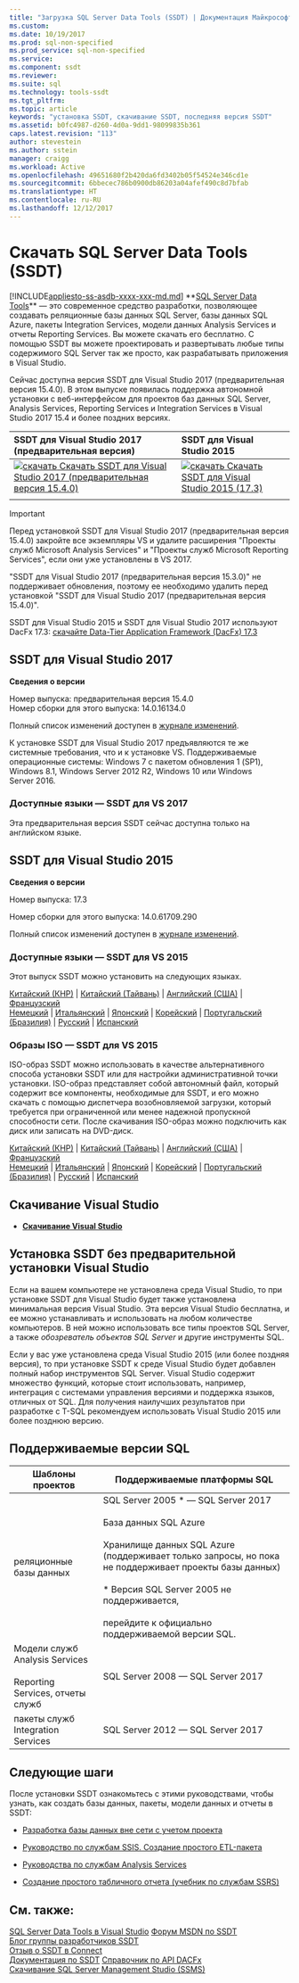 ```yaml
---
title: "Загрузка SQL Server Data Tools (SSDT) | Документация Майкрософт"
ms.custom: 
ms.date: 10/19/2017
ms.prod: sql-non-specified
ms.prod_service: sql-non-specified
ms.service: 
ms.component: ssdt
ms.reviewer: 
ms.suite: sql
ms.technology: tools-ssdt
ms.tgt_pltfrm: 
ms.topic: article
keywords: "установка SSDT, скачивание SSDT, последняя версия SSDT"
ms.assetid: b0fc4987-d260-4d0a-9dd1-98099835b361
caps.latest.revision: "113"
author: stevestein
ms.author: sstein
manager: craigg
ms.workload: Active
ms.openlocfilehash: 49651680f2b420da6fd3402b05f54524e346cd1e
ms.sourcegitcommit: 6bbecec786b0900db86203a04afef490c8d7bfab
ms.translationtype: HT
ms.contentlocale: ru-RU
ms.lasthandoff: 12/12/2017
---
```

# <a name="download-sql-server-data-tools-ssdt"></a>Скачать SQL Server Data Tools (SSDT)
[!INCLUDE[appliesto-ss-asdb-xxxx-xxx-md.md](../includes/appliesto-ss-asdb-xxxx-xxx-md.md)]
**[SQL Server Data Tools](https://msdn.microsoft.com/library/hh272686(v=vs.103).aspx)** — это современное средство разработки, позволяющее создавать реляционные базы данных SQL Server, базы данных SQL Azure, пакеты Integration Services, модели данных Analysis Services и отчеты Reporting Services. Вы можете скачать его бесплатно. С помощью SSDT вы можете проектировать и развертывать любые типы содержимого SQL Server так же просто, как разрабатывать приложения в Visual Studio. 

Сейчас доступна версия SSDT для Visual Studio 2017 (предварительная версия 15.4.0). В этом выпуске появилась поддержка автономной установки с веб-интерфейсом для проектов баз данных SQL Server, Analysis Services, Reporting Services и Integration Services в Visual Studio 2017 15.4 и более поздних версиях.

| SSDT для Visual Studio 2017 (предварительная версия) | SSDT для Visual Studio 2015 | 
|:--|:--|
|[![скачать](../ssdt/media/download.png) Скачать SSDT для Visual Studio 2017 (предварительная версия 15.4.0) ](https://go.microsoft.com/fwlink/?LinkId=860015) | [![скачать](../ssdt/media/download.png) Скачать SSDT для Visual Studio 2015 (17.3)](https://go.microsoft.com/fwlink/?linkid=858660)|
|||

> [!IMPORTANT]
> Перед установкой SSDT для Visual Studio 2017 (предварительная версия 15.4.0) закройте все экземпляры VS и удалите расширения "Проекты служб Microsoft Analysis Services" и "Проекты служб Microsoft Reporting Services", если они уже установлены в VS 2017. 
> 
> "SSDT для Visual Studio 2017 (предварительная версия 15.3.0)" не поддерживает обновления, поэтому ее необходимо удалить перед установкой "SSDT для Visual Studio 2017 (предварительная версия 15.4.0)". 


SSDT для Visual Studio 2015 и SSDT для Visual Studio 2017 используют DacFx 17.3: [скачайте Data-Tier Application Framework (DacFx) 17.3](https://www.microsoft.com/download/details.aspx?id=56048)



## <a name="ssdt-for-visual-studio-2017"></a>SSDT для Visual Studio 2017
**Сведения о версии**  
  
Номер выпуска: предварительная версия 15.4.0  
Номер сборки для этого выпуска: 14.0.16134.0

Полный список изменений доступен в [журнале изменений](changelog-for-sql-server-data-tools-ssdt.md).

К установке SSDT для Visual Studio 2017 предъявляются те же системные требования, что и к установке VS. Поддерживаемые операционные системы: Windows 7 с пакетом обновления 1 (SP1), Windows 8.1, Windows Server 2012 R2, Windows 10 или Windows Server 2016.  

### <a name="available-languages---ssdt-for-vs-2017"></a>Доступные языки — SSDT для VS 2017
  
 Эта предварительная версия SSDT сейчас доступна только на английском языке.




## <a name="ssdt-for-visual-studio-2015"></a>SSDT для Visual Studio 2015
**Сведения о версии**  
  
Номер выпуска: 17.3

Номер сборки для этого выпуска: 14.0.61709.290
  
Полный список изменений доступен в [журнале изменений](changelog-for-sql-server-data-tools-ssdt.md).

### <a name="available-languages---ssdt-for-vs-2015"></a>Доступные языки — SSDT для VS 2015
  
Этот выпуск SSDT можно установить на следующих языках.  

[Китайский (КНР)]( https://go.microsoft.com/fwlink/?linkid=858660&clcid=0x804) | 
[Китайский (Тайвань)]( https://go.microsoft.com/fwlink/?linkid=858660&clcid=0x404) | 
[Английский (США)]( https://go.microsoft.com/fwlink/?linkid=858660&clcid=0x409) | 
[Французский]( https://go.microsoft.com/fwlink/?linkid=858660&clcid=0x40c)  
[Немецкий]( https://go.microsoft.com/fwlink/?linkid=858660&clcid=0x407) | 
[Итальянский]( https://go.microsoft.com/fwlink/?linkid=858660&clcid=0x410) | 
[Японский]( https://go.microsoft.com/fwlink/?linkid=858660&clcid=0x411) | 
[Корейский]( https://go.microsoft.com/fwlink/?linkid=858660&clcid=0x412) | 
[Португальский (Бразилия)]( https://go.microsoft.com/fwlink/?linkid=858660&clcid=0x416) | 
[Русский]( https://go.microsoft.com/fwlink/?linkid=858660&clcid=0x419) | 
[Испанский]( https://go.microsoft.com/fwlink/?linkid=858660&clcid=0x40a)  

### <a name="iso-images---ssdt-for-vs-2015"></a>Образы ISO — SSDT для VS 2015

ISO-образ SSDT можно использовать в качестве альтернативного способа установки SSDT или для настройки административной точки установки. ISO-образ представляет собой автономный файл, который содержит все компоненты, необходимые для SSDT, и его можно скачать с помощью диспетчера возобновляемой загрузки, который требуется при ограниченной или менее надежной пропускной способности сети. После скачивания ISO-образ можно подключить как диск или записать на DVD-диск.

[Китайский (КНР)]( https://go.microsoft.com/fwlink/?linkid=858663&clcid=0x804) |
[Китайский (Тайвань)]( https://go.microsoft.com/fwlink/?linkid=858663&clcid=0x404) |
[Английский (США)]( https://go.microsoft.com/fwlink/?linkid=858663&clcid=0x409) |
[Французский]( https://go.microsoft.com/fwlink/?linkid=858663&clcid=0x40c)  
[Немецкий]( https://go.microsoft.com/fwlink/?linkid=858663&clcid=0x407) |
[Итальянский]( https://go.microsoft.com/fwlink/?linkid=858663&clcid=0x410) |
[Японский]( https://go.microsoft.com/fwlink/?linkid=858663&clcid=0x411) |
[Корейский]( https://go.microsoft.com/fwlink/?linkid=858663&clcid=0x412) |
[Португальский (Бразилия)]( https://go.microsoft.com/fwlink/?linkid=858663&clcid=0x416) |
[Русский]( https://go.microsoft.com/fwlink/?linkid=858663&clcid=0x419) |
[Испанский]( https://go.microsoft.com/fwlink/?linkid=858663&clcid=0x40a)


## <a name="download-visual-studio"></a>Скачивание Visual Studio

* [**Скачивание Visual Studio**](https://www.visualstudio.com/downloads)

## <a name="installing-ssdt-without-visual-studio-pre-installed"></a>Установка SSDT без предварительной установки Visual Studio

Если на вашем компьютере не установлена среда Visual Studio, то при установке SSDT для Visual Studio будет также установлена минимальная версия Visual Studio. Эта версия Visual Studio бесплатна, и ее можно устанавливать и использовать на любом количестве компьютеров. В ней можно использовать все типы проектов SQL Server, а также *обозреватель объектов SQL Server* и другие инструменты SQL.

Если у вас уже установлена среда Visual Studio 2015 (или более поздняя версия), то при установке SSDT к среде Visual Studio будет добавлен полный набор инструментов SQL Server. Visual Studio содержит множество функций, которые стоит использовать, например, интеграция с системами управления версиями и поддержка языков, отличных от SQL. Для получения наилучших результатов при разработке с T-SQL рекомендуем использовать Visual Studio 2015 или более позднюю версию.


## <a name="supported-sql-versions"></a>Поддерживаемые версии SQL
  
|Шаблоны проектов|Поддерживаемые платформы SQL|  
|-------------------|--------------------|  
реляционные базы данных|  SQL Server 2005 * — SQL Server 2017 <br /><br />База данных SQL Azure<br /><br />Хранилище данных SQL Azure (поддерживает только запросы, но пока не поддерживает проекты базы данных)<br /><br />  * Версия SQL Server 2005 не поддерживается,<br /><br /> перейдите к официально поддерживаемой версии SQL.|
  |Модели служб Analysis Services<br /><br />Reporting Services, отчеты служб | SQL Server 2008 — SQL Server 2017|
  |пакеты служб Integration Services| SQL Server 2012 — SQL Server 2017    |
  
## <a name="next-steps"></a>Следующие шаги  
После установки SSDT ознакомьтесь с этими руководствами, чтобы узнать, как создать базы данных, пакеты, модели данных и отчеты в SSDT:  
  
-   [Разработка базы данных вне сети с учетом проекта](https://msdn.microsoft.com/library/hh272702(v=vs.103).aspx)  
  
-   [Руководство по службам SSIS. Создание простого ETL-пакета](../integration-services/ssis-how-to-create-an-etl-package.md)  
  
-   [Руководства по службам Analysis Services](../analysis-services/analysis-services-tutorials-ssas.md)  
  
-   [Создание простого табличного отчета (учебник по службам SSRS)](../reporting-services/create-a-basic-table-report-ssrs-tutorial.md)  
  



## <a name="see-also"></a>См. также:  
[SQL Server Data Tools в Visual Studio](https://msdn.microsoft.com/library/hh272686(v=vs.103).aspx)  
[Форум MSDN по SSDT](https://social.msdn.microsoft.com/Forums/sqlserver/home?forum=ssdt)  
[Блог группы разработчиков SSDT](http://blogs.msdn.com/b/ssdt/)  
[Отзыв о SSDT в Connect](https://connect.microsoft.com/SQLServer/Feedback)  
[Документация по SSDT](https://msdn.microsoft.com/library/hh272686(v=vs.103).aspx)  
[Справочник по API DACFx](https://msdn.microsoft.com/library/dn645454.aspx)  
[Скачивание SQL Server Management Studio (SSMS)](../ssms/download-sql-server-management-studio-ssms.md)  
